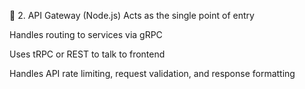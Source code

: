 🔀 2. API Gateway (Node.js)
Acts as the single point of entry

Handles routing to services via gRPC

Uses tRPC or REST to talk to frontend

Handles API rate limiting, request validation, and response formatting
